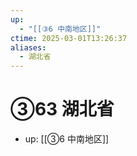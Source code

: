 ```yaml
---
up:
  - "[[③6 中南地区]]"
ctime: 2025-03-01T13:26:37
aliases:
  - 湖北省
---
```


# ③63 湖北省

- up: [[③6 中南地区]]
